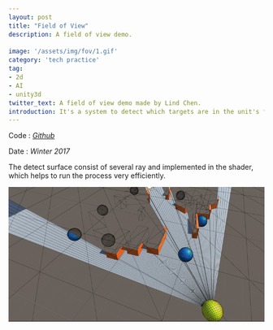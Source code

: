 ```yaml
---
layout: post
title: "Field of View"
description: A field of view demo.

image: '/assets/img/fov/1.gif'
category: 'tech practice'
tag:
- 2d
- AI
- unity3d
twitter_text: A field of view demo made by Lind Chen. 
introduction: It's a system to detect which targets are in the unit's field of view, and this is useful for stealth games and the like.
---
```


Code : *[Github](https://github.com/cozlind/FieldOfView)*

Date : *Winter 2017*

The detect surface consist of several ray and implemented in the shader, which helps to run the process very efficiently.

![](/assets/img/fov/2.jpg)